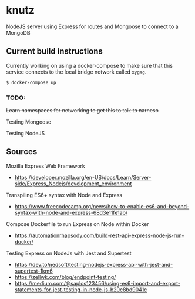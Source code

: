 # knutz
NodeJS server using Express for routes and Mongoose to connect to a MongoDB

## Current build instructions
<!-- Build directory in Docker container and tag which will replace the hash id
- `docker build . -t nodejs-rest`
Run docker container with name 'knutz', environment variable VERSION (1.1), publishing container port to host <host>:<container> with an image name "nodejs-rest".
- `docker run --name=knutz --network=zygag --env VERSION=1.1 --publish 9000:3000 nodejs-rest` -->
Currently working on using a docker-compose to make sure that this service connects to the local bridge network called `xygag`.
```bash
$ docker-compose up
```
### TODO:
~~Learn namespaces for networking to get this to talk to narneso~~

Testing Mongoose

Testing NodeJS

## Sources
Mozilla Express Web Framework
- https://developer.mozilla.org/en-US/docs/Learn/Server-side/Express_Nodejs/development_environment

Transpiling ES6+ syntax with Node and Express
- https://www.freecodecamp.org/news/how-to-enable-es6-and-beyond-syntax-with-node-and-express-68d3e11fe1ab/

Compose Dockerfile to run Express on Node within Docker
- https://automationrhapsody.com/build-rest-api-express-node-js-run-docker/

Testing Express on NodeJs with Jest and Supertest
- https://dev.to/nedsoft/testing-nodejs-express-api-with-jest-and-supertest-1km6
- https://zellwk.com/blog/endpoint-testing/
- https://medium.com/@saplos123456/using-es6-import-and-export-statements-for-jest-testing-in-node-js-b20c8bd9041c
